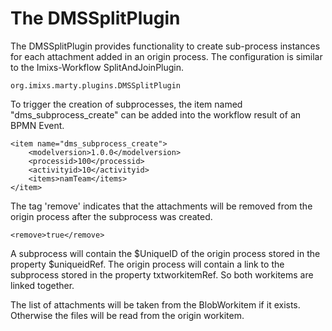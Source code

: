 # The DMSSplitPlugin

The DMSSplitPlugin provides functionality to create sub-process instances for
 each attachment added in an origin process. The configuration is similar to
  the Imixs-Workflow SplitAndJoinPlugin. 
  
    org.imixs.marty.plugins.DMSSplitPlugin
  
 To trigger the creation
 of subprocesses, the item named "dms_subprocess_create" can be added into the workflow result of an BPMN Event.
 
	<item name="dms_subprocess_create">
	    <modelversion>1.0.0</modelversion>
	    <processid>100</processid>
	    <activityid>10</activityid>
	    <items>namTeam</items>
	</item>
 
 The tag 'remove'  indicates that the attachments will be removed from the origin process after
 the subprocess was created.
 
	<remove>true</remove>
 	 
 A subprocess will contain the $UniqueID of the origin process stored in the
  property $uniqueidRef. The origin process will contain a link to the
 subprocess stored in the property txtworkitemRef. So both workitems are
  linked together.
  
The list of attachments will be taken from the BlobWorkitem if it exists. Otherwise the files will be read from the origin workitem. 
 
 
